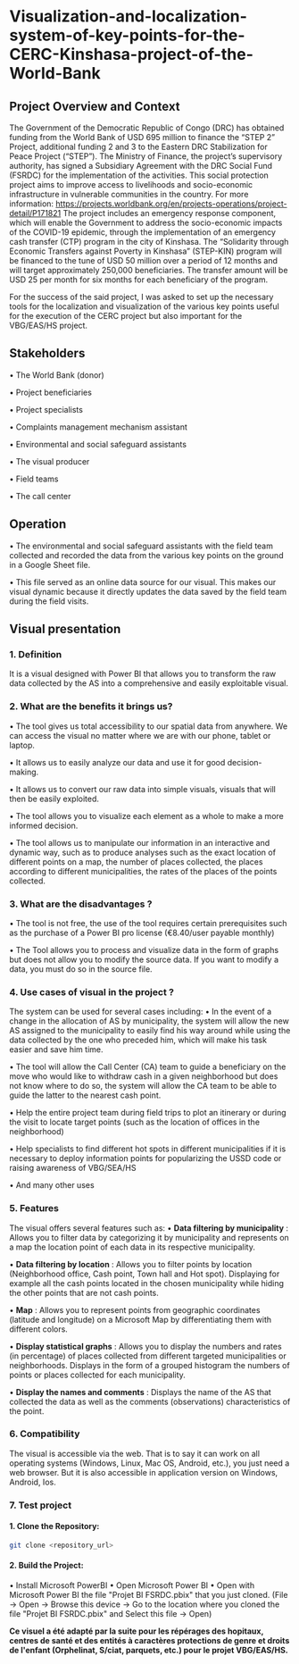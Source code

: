 # Visualization-and-localization-system-of-key-points-for-the-CERC-Kinshasa-project-of-the-World-Bank

## Project Overview and Context
The Government of the Democratic Republic of Congo (DRC) has obtained funding from the
World Bank of USD 695 million to finance the “STEP 2” Project,
additional funding 2 and 3 to the Eastern DRC Stabilization for Peace Project (“STEP”). The
Ministry of Finance, the project’s supervisory authority, has signed a Subsidiary Agreement with the DRC Social Fund (FSRDC) for the implementation of the activities.
This social protection project aims to improve access to livelihoods and socio-economic
infrastructure in vulnerable communities in the country. For more information: https://projects.worldbank.org/en/projects-operations/project-detail/P171821
The project includes an emergency response component, which will enable the Government to address the socio-economic impacts of the COVID-19 epidemic, through the implementation of an emergency cash transfer (CTP) program in the city of Kinshasa. The “Solidarity through Economic Transfers against Poverty in Kinshasa” (STEP-KIN) program will be financed to the tune of USD 50 million over a period of 12 months and will target approximately 250,000 beneficiaries. The transfer amount will be USD 25 per month for six months for each beneficiary of the program.

For the success of the said project, I was asked to set up the necessary tools for the localization and visualization of the various key points useful for the execution of the CERC project but also important for the VBG/EAS/HS project.

## Stakeholders
• The World Bank (donor)

• Project beneficiaries

• Project specialists

• Complaints management mechanism assistant

• Environmental and social safeguard assistants

• The visual producer

• Field teams

• The call center

## Operation
• The environmental and social safeguard assistants with the field team collected and recorded the data from the various key points on the ground in a Google Sheet file.

• This file served as an online data source for our visual. This makes our visual dynamic because it directly updates the data saved by the field team during the field visits.



## Visual presentation

### 1. Definition
It is a visual designed with Power BI that allows you to transform the raw data collected by the AS into a comprehensive and easily exploitable visual.

### 2. What are the benefits it brings us?
• The tool gives us total accessibility to our spatial data from anywhere. We can access the visual no matter where we are with our phone, tablet or laptop.

• It allows us to easily analyze our data and use it for good decision-making.

• It allows us to convert our raw data into simple visuals, visuals that will then be easily exploited.

• The tool allows you to visualize each element as a whole to make a more informed decision.

• The tool allows us to manipulate our information in an interactive and dynamic way, such as to produce analyses such as the exact location of different points on a map, the number of places collected, the places according to different municipalities, the rates of the places of the points collected.

### 3. What are the disadvantages ?
• The tool is not free, the use of the tool requires certain prerequisites such as the purchase of a Power BI pro license (€8.40/user payable monthly)

• The Tool allows you to process and visualize data in the form of graphs but does not allow you to modify the source data. If you want to modify a data, you must do so in the source file.

### 4. Use cases of visual in the project ?
The system can be used for several cases including:
• In the event of a change in the allocation of AS by municipality, the system will allow the new AS assigned to the municipality to easily find his way around while using the data collected by the one who preceded him, which will make his task easier and save him time.

• The tool will allow the Call Center (CA) team to guide a beneficiary on the move who would like to withdraw cash in a given neighborhood but does not know where to do so, the system will allow the CA team to be able to guide the latter to the nearest cash point.

• Help the entire project team during field trips to plot an itinerary or during the visit to locate target points (such as the location of offices in the neighborhood)

• Help specialists to find different hot spots in different municipalities if it is necessary to deploy information points for popularizing the USSD code or raising awareness of VBG/SEA/HS

• And many other uses


### 5. Features
The visual offers several features such as:
• **Data filtering by municipality** : Allows you to filter data by categorizing it by municipality and represents on a map the location point of each data in its respective municipality.

• **Data filtering by location** : Allows you to filter points by location
(Neighborhood office, Cash point, Town hall and Hot spot). Displaying for example all the cash points located in the chosen municipality while hiding the other points that are not cash points.

• **Map** : Allows you to represent points from geographic coordinates (latitude and longitude) on a Microsoft Map by differentiating them with different colors.

• **Display statistical graphs** : Allows you to display the numbers and rates (in percentage) of places collected from different targeted municipalities or neighborhoods. Displays in the form of a grouped histogram the numbers of points or places collected for each municipality.

• **Display the names and comments** : Displays the name of the AS that collected the data as well as the comments (observations) characteristics of the point.

### 6. Compatibility
The visual is accessible via the web. That is to say it can work on all operating systems (Windows, Linux, Mac OS, Android, etc.), you just need a web browser.
But it is also accessible in application version on Windows, Android, Ios.

### 7. Test project

#### 1. Clone the Repository: 
```bash 
git clone <repository_url>
```
#### 2. Build the Project:
• Install Microsoft PowerBI
• Open Microsoft Power BI
• Open with Microsoft Power BI the file "Projet BI FSRDC.pbix" that you just cloned. (File -> Open -> Browse this device -> Go to the location where you cloned the file "Projet BI FSRDC.pbix" and Select this file -> Open)


**Ce visuel a été adapté par la suite pour les répérages des hopitaux, centres de santé et des entités à caractères protections de genre et droits de l'enfant (Orphelinat, S/ciat, parquets,  etc.) pour le projet VBG/EAS/HS.**
